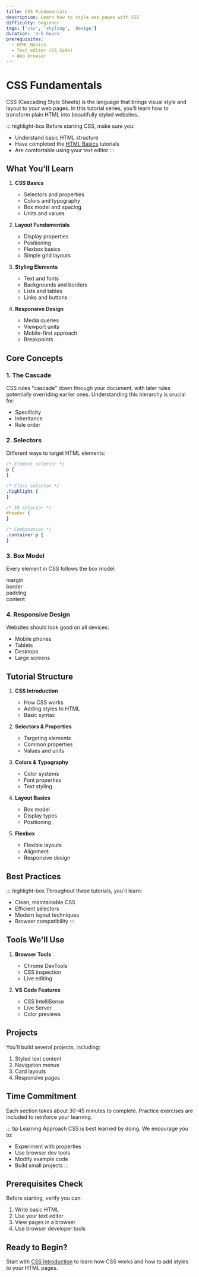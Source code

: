 ```yaml
---
title: CSS Fundamentals
description: Learn how to style web pages with CSS
difficulty: beginner
tags: ['css', 'styling', 'design']
duration: '4-5 hours'
prerequisites:
  - HTML Basics
  - Text editor (VS Code)
  - Web browser
---
```


<div class="tutorial-container">

# CSS Fundamentals

CSS (Cascading Style Sheets) is the language that brings visual style and layout to your web pages. In this tutorial series, you'll learn how to transform plain HTML into beautifully styled websites.

::: highlight-box
Before starting CSS, make sure you:

- Understand basic HTML structure
- Have completed the [HTML Basics](/tutorials/beginner/html-basics/) tutorials
- Are comfortable using your text editor
  :::

## What You'll Learn

1. **CSS Basics**

   - Selectors and properties
   - Colors and typography
   - Box model and spacing
   - Units and values

2. **Layout Fundamentals**

   - Display properties
   - Positioning
   - Flexbox basics
   - Simple grid layouts

3. **Styling Elements**

   - Text and fonts
   - Backgrounds and borders
   - Lists and tables
   - Links and buttons

4. **Responsive Design**
   - Media queries
   - Viewport units
   - Mobile-first approach
   - Breakpoints

## Core Concepts

### 1. The Cascade

CSS rules "cascade" down through your document, with later rules potentially overriding earlier ones. Understanding this hierarchy is crucial for:

- Specificity
- Inheritance
- Rule order

### 2. Selectors

Different ways to target HTML elements:

```css
/* Element selector */
p {
}

/* Class selector */
.highlight {
}

/* ID selector */
#header {
}

/* Combination */
.container p {
}
```

### 3. Box Model

Every element in CSS follows the box model:

<div class="box-model-demo">
  <div class="margin">
    margin
    <div class="border">
      border
      <div class="padding">
        padding
        <div class="content">
          content
        </div>
      </div>
    </div>
  </div>
</div>

### 4. Responsive Design

Websites should look good on all devices:

- Mobile phones
- Tablets
- Desktops
- Large screens

## Tutorial Structure

1. **CSS Introduction**

   - How CSS works
   - Adding styles to HTML
   - Basic syntax

2. **Selectors & Properties**

   - Targeting elements
   - Common properties
   - Values and units

3. **Colors & Typography**

   - Color systems
   - Font properties
   - Text styling

4. **Layout Basics**

   - Box model
   - Display types
   - Positioning

5. **Flexbox**
   - Flexible layouts
   - Alignment
   - Responsive design

## Best Practices

::: highlight-box
Throughout these tutorials, you'll learn:

- Clean, maintainable CSS
- Efficient selectors
- Modern layout techniques
- Browser compatibility
  :::

## Tools We'll Use

1. **Browser Tools**

   - Chrome DevTools
   - CSS inspection
   - Live editing

2. **VS Code Features**
   - CSS IntelliSense
   - Live Server
   - Color previews

## Projects

You'll build several projects, including:

1. Styled text content
2. Navigation menus
3. Card layouts
4. Responsive pages

## Time Commitment

Each section takes about 30-45 minutes to complete. Practice exercises are included to reinforce your learning.

::: tip Learning Approach
CSS is best learned by doing. We encourage you to:

- Experiment with properties
- Use browser dev tools
- Modify example code
- Build small projects
  :::

## Prerequisites Check

Before starting, verify you can:

1. Write basic HTML
2. Use your text editor
3. View pages in a browser
4. Use browser developer tools

## Ready to Begin?

Start with [CSS Introduction](./01-introduction/) to learn how CSS works and how to add styles to your HTML pages.

</div>
